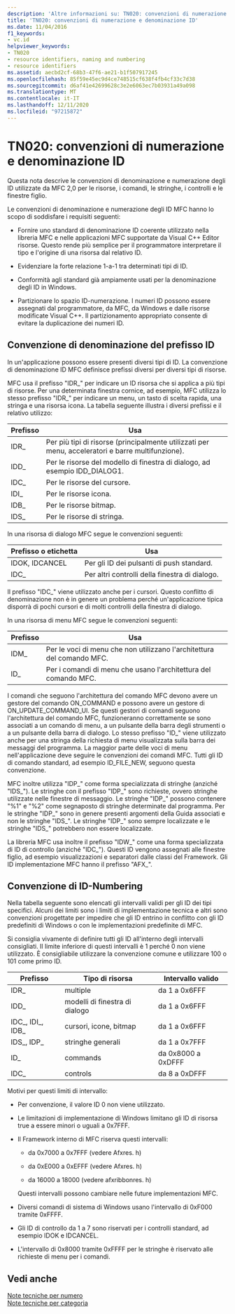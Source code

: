 ```yaml
---
description: 'Altre informazioni su: TN020: convenzioni di numerazione e denominazione ID'
title: 'TN020: convenzioni di numerazione e denominazione ID'
ms.date: 11/04/2016
f1_keywords:
- vc.id
helpviewer_keywords:
- TN020
- resource identifiers, naming and numbering
- resource identifiers
ms.assetid: aecbd2cf-68b3-47f6-ae21-b1f507917245
ms.openlocfilehash: 85f59e45ec9d4ce748515cf638f4fb4cf33c7d38
ms.sourcegitcommit: d6af41e42699628c3e2e6063ec7b03931a49a098
ms.translationtype: MT
ms.contentlocale: it-IT
ms.lasthandoff: 12/11/2020
ms.locfileid: "97215872"
---
```

# <a name="tn020-id-naming-and-numbering-conventions"></a>TN020: convenzioni di numerazione e denominazione ID

Questa nota descrive le convenzioni di denominazione e numerazione degli ID utilizzate da MFC 2,0 per le risorse, i comandi, le stringhe, i controlli e le finestre figlio.

Le convenzioni di denominazione e numerazione degli ID MFC hanno lo scopo di soddisfare i requisiti seguenti:

- Fornire uno standard di denominazione ID coerente utilizzato nella libreria MFC e nelle applicazioni MFC supportate da Visual C++ Editor risorse. Questo rende più semplice per il programmatore interpretare il tipo e l'origine di una risorsa dal relativo ID.

- Evidenziare la forte relazione 1-a-1 tra determinati tipi di ID.

- Conformità agli standard già ampiamente usati per la denominazione degli ID in Windows.

- Partizionare lo spazio ID-numerazione. I numeri ID possono essere assegnati dal programmatore, da MFC, da Windows e dalle risorse modificate Visual C++. Il partizionamento appropriato consente di evitare la duplicazione dei numeri ID.

## <a name="the-id-prefix-naming-convention"></a>Convenzione di denominazione del prefisso ID

In un'applicazione possono essere presenti diversi tipi di ID. La convenzione di denominazione ID MFC definisce prefissi diversi per diversi tipi di risorse.

MFC usa il prefisso "IDR_" per indicare un ID risorsa che si applica a più tipi di risorse. Per una determinata finestra cornice, ad esempio, MFC utilizza lo stesso prefisso "IDR_" per indicare un menu, un tasto di scelta rapida, una stringa e una risorsa icona. La tabella seguente illustra i diversi prefissi e il relativo utilizzo:

|Prefisso|Usa|
|------------|---------|
|IDR_|Per più tipi di risorse (principalmente utilizzati per menu, acceleratori e barre multifunzione).|
|IDD_|Per le risorse del modello di finestra di dialogo, ad esempio IDD_DIALOG1.|
|IDC_|Per le risorse del cursore.|
|IDI_|Per le risorse icona.|
|IDB_|Per le risorse bitmap.|
|IDS_|Per le risorse di stringa.|

In una risorsa di dialogo MFC segue le convenzioni seguenti:

|Prefisso o etichetta|Usa|
|---------------------|---------|
|IDOK, IDCANCEL|Per gli ID dei pulsanti di push standard.|
|IDC_|Per altri controlli della finestra di dialogo.|

Il prefisso "IDC_" viene utilizzato anche per i cursori. Questo conflitto di denominazione non è in genere un problema perché un'applicazione tipica disporrà di pochi cursori e di molti controlli della finestra di dialogo.

In una risorsa di menu MFC segue le convenzioni seguenti:

|Prefisso|Usa|
|------------|---------|
|IDM_|Per le voci di menu che non utilizzano l'architettura del comando MFC.|
|ID_|Per i comandi di menu che usano l'architettura del comando MFC.|

I comandi che seguono l'architettura del comando MFC devono avere un gestore del comando ON_COMMAND e possono avere un gestore di ON_UPDATE_COMMAND_UI. Se questi gestori di comandi seguono l'architettura del comando MFC, funzioneranno correttamente se sono associati a un comando di menu, a un pulsante della barra degli strumenti o a un pulsante della barra di dialogo. Lo stesso prefisso "ID_" viene utilizzato anche per una stringa della richiesta di menu visualizzata sulla barra dei messaggi del programma. La maggior parte delle voci di menu nell'applicazione deve seguire le convenzioni dei comandi MFC. Tutti gli ID di comando standard, ad esempio ID_FILE_NEW, seguono questa convenzione.

MFC inoltre utilizza "IDP_" come forma specializzata di stringhe (anziché "IDS_"). Le stringhe con il prefisso "IDP_" sono richieste, ovvero stringhe utilizzate nelle finestre di messaggio. Le stringhe "IDP_" possono contenere "%1" e "%2" come segnaposto di stringhe determinate dal programma. Per le stringhe "IDP_" sono in genere presenti argomenti della Guida associati e non le stringhe "IDS_". Le stringhe "IDP_" sono sempre localizzate e le stringhe "IDS_" potrebbero non essere localizzate.

La libreria MFC usa inoltre il prefisso "IDW_" come una forma specializzata di ID di controllo (anziché "IDC_"). Questi ID vengono assegnati alle finestre figlio, ad esempio visualizzazioni e separatori dalle classi del Framework. Gli ID implementazione MFC hanno il prefisso "AFX_".

## <a name="the-id-numbering-convention"></a>Convenzione di ID-Numbering

Nella tabella seguente sono elencati gli intervalli validi per gli ID dei tipi specifici. Alcuni dei limiti sono i limiti di implementazione tecnica e altri sono convenzioni progettate per impedire che gli ID entrino in conflitto con gli ID predefiniti di Windows o con le implementazioni predefinite di MFC.

Si consiglia vivamente di definire tutti gli ID all'interno degli intervalli consigliati. Il limite inferiore di questi intervalli è 1 perché 0 non viene utilizzato. È consigliabile utilizzare la convenzione comune e utilizzare 100 o 101 come primo ID.

|Prefisso|Tipo di risorsa|Intervallo valido|
|------------|-------------------|-----------------|
|IDR_|multiple|da 1 a 0x6FFF|
|IDD_|modelli di finestra di dialogo|da 1 a 0x6FFF|
|IDC_, IDI_, IDB_|cursori, icone, bitmap|da 1 a 0x6FFF|
|IDS_, IDP_|stringhe generali|da 1 a 0x7FFF|
|ID_|commands|da 0x8000 a 0xDFFF|
|IDC_|controls|da 8 a 0xDFFF|

Motivi per questi limiti di intervallo:

- Per convenzione, il valore ID 0 non viene utilizzato.

- Le limitazioni di implementazione di Windows limitano gli ID di risorsa true a essere minori o uguali a 0x7FFF.

- Il Framework interno di MFC riserva questi intervalli:

  - da 0x7000 a 0x7FFF (vedere Afxres. h)

  - da 0xE000 a 0xEFFF (vedere Afxres. h)

  - da 16000 a 18000 (vedere afxribbonres. h)

  Questi intervalli possono cambiare nelle future implementazioni MFC.

- Diversi comandi di sistema di Windows usano l'intervallo di 0xF000 tramite 0xFFFF.

- Gli ID di controllo da 1 a 7 sono riservati per i controlli standard, ad esempio IDOK e IDCANCEL.

- L'intervallo di 0x8000 tramite 0xFFFF per le stringhe è riservato alle richieste di menu per i comandi.

## <a name="see-also"></a>Vedi anche

[Note tecniche per numero](../mfc/technical-notes-by-number.md)<br/>
[Note tecniche per categoria](../mfc/technical-notes-by-category.md)

